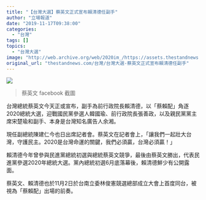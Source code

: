 ```yaml
---
title: "【台灣大選】蔡英文正式宣布賴清德任副手"
author: "立場報道"
date: "2019-11-17T09:38:00"
categories:
  - "台灣"
tags: []
topics:
  - "台灣大選"
image: "http://web.archive.org/web/2020im_/https://assets.thestandnews.com/media/photos/taiwan_tT8xE_B7EY30S.png"
original_url: "thestandnews.com/台灣/台灣大選-蔡英文正式宣布賴清德任副手"
---
```

![](http://web.archive.org/web/2020im_/https://assets.thestandnews.com/media/photos/taiwan_tT8xE_B7EY30S.png)
> 蔡英文 facebook 截圖

台灣總統蔡英文今天正或宣布，副手為前行政院長賴清德，以「蔡賴配」角逐2020總統大選，迎戰國民黨參選人韓國瑜、前行政院長張善政，以及親民黨黨主席宋楚瑜和副手、本身是台灣知名廣告人余湘。

現任副總統陳建仁今也日出席記者會。蔡英文在記者會上，「讓我們一起壯大台灣，守護民主。2020是台灣命運的關鍵，我們必須贏，台灣必須贏！」

賴清德今年曾參與民進黨總統初選與總統蔡英文競爭，最後由蔡英文勝出，代表民進黨參選2020年總統大選。黨內總統初選6月底落幕後，賴清德鮮少有公開露面。

蔡英文、賴清德也於11月2日於台南立委林俊憲競選總部成立大會上首度同台，被視為「蔡賴配」出場的前奏。